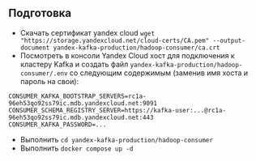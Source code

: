 ## Подготовка

* Скачать сертификат yandex cloud `wget "https://storage.yandexcloud.net/cloud-certs/CA.pem" --output-document yandex-kafka-production/hadoop-consumer/ca.crt`
* Посмотреть в консоли Yandex Cloud хост для подключения к кластеру Kafka и создать файл `yandex-kafka-production/hadoop-consumer/.env` со следующим содержимым (заменив имя хоста и пароль на свои):
```
CONSUMER_KAFKA_BOOTSTRAP_SERVERS=rc1a-96eh53qo92ss79ic.mdb.yandexcloud.net:9091
CONSUMER_SCHEMA_REGISTRY_SERVER=https://kafka-user:...@rc1a-96eh53qo92ss79ic.mdb.yandexcloud.net:443
CONSUMER_KAFKA_PASSWORD=...
```
* Выполнить `cd yandex-kafka-production/hadoop-consumer`
* Выполнить `docker compose up -d`
